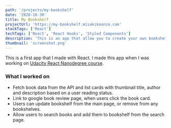 ```yaml
---
path: '/projects/my-bookshelf'
date: '2020-10-30'
title: My Bookshelf
projectUrl: 'https://my-bookshelf.misakikoonce.com'
stackTags: ['React']
techTags: ['React', 'React Hooks', 'Styled Components']
description: 'This is an app that allow you to create your own bookshelf. You can organize your books in three different bookshelves, "currently reading", "want to read", and "read".'
thumbnail: 'screenshot.png'
---
```


This is a first app that I made with React. I made this app when I was working on [Udacity React Nanodegree course](https://www.udacity.com/course/react-nanodegree--nd019).

### What I worked on

- Fetch book data from the API and list cards with thumbnail title, author and description based on a user reading status.
- Link to google book review page, when users click the book card.
- Users can update bookshelf from the main page, or remove from any bookshelves.
- Allow users to search books and add them to bookshelf from the search page.
